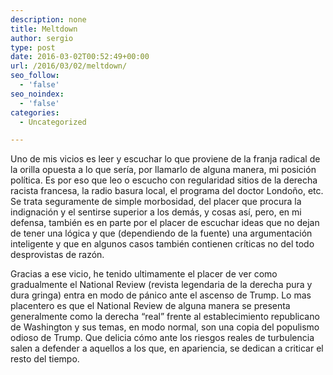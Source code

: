 ```yaml
---
description: none
title: Meltdown
author: sergio
type: post
date: 2016-03-02T00:52:49+00:00
url: /2016/03/02/meltdown/
seo_follow:
  - 'false'
seo_noindex:
  - 'false'
categories:
  - Uncategorized

---
```

Uno de mis vicios es leer y escuchar lo que proviene de la franja radical de la orilla opuesta a lo que sería, por llamarlo de alguna manera, mi posición política. Es por eso que leo o escucho con regularidad sitios de la derecha racista francesa, la radio basura local, el programa del doctor Londoño, etc. Se trata seguramente de simple morbosidad, del placer que procura la indignación y el sentirse superior a los demás, y cosas así, pero, en mi defensa, también es en parte por el placer de escuchar ideas que no dejan de tener una lógica y que (dependiendo de la fuente) una argumentación inteligente y que en algunos casos también contienen críticas no del todo desprovistas de razón.

Gracias a ese vicio, he tenido ultimamente el placer de ver como gradualmente el National Review (revista legendaria de la derecha pura y dura gringa) entra en modo de pánico ante el ascenso de Trump. Lo mas placentero es que el National Review de alguna manera se presenta generalmente como la derecha &#8220;real&#8221; frente al establecimiento republicano de Washington y sus temas, en modo normal, son una copia del populismo odioso de Trump. Que delicia cómo ante los riesgos reales de turbulencia salen a defender a aquellos a los que, en apariencia, se dedican a criticar el resto del tiempo.
